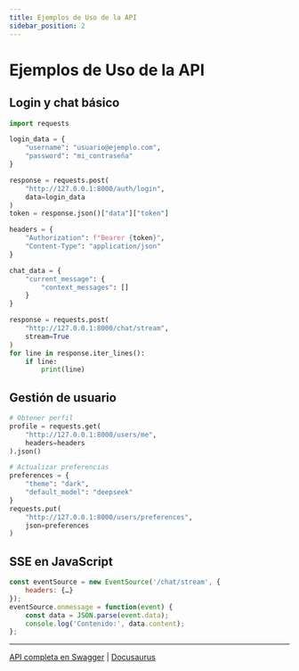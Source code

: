 ```yaml
---
title: Ejemplos de Uso de la API
sidebar_position: 2
---
```


# Ejemplos de Uso de la API

## Login y chat básico

```python
import requests

login_data = {
    "username": "usuario@ejemplo.com",
    "password": "mi_contraseña"
}

response = requests.post(
    "http://127.0.0.1:8000/auth/login",
    data=login_data
)
token = response.json()["data"]["token"]

headers = {
    "Authorization": f"Bearer {token}",
    "Content-Type": "application/json"
}

chat_data = {
    "current_message": {
        "context_messages": []
    }
}

response = requests.post(
    "http://127.0.0.1:8000/chat/stream",
    stream=True
)
for line in response.iter_lines():
    if line:
        print(line)
```

## Gestión de usuario

```python
# Obtener perfil
profile = requests.get(
    "http://127.0.0.1:8000/users/me",
    headers=headers
).json()

# Actualizar preferencias
preferences = {
    "theme": "dark",
    "default_model": "deepseek"
}
requests.put(
    "http://127.0.0.1:8000/users/preferences",
    json=preferences
)
```

## SSE en JavaScript

```javascript
const eventSource = new EventSource('/chat/stream', {
    headers: {…}
});
eventSource.onmessage = function(event) {
    const data = JSON.parse(event.data);
    console.log('Contenido:', data.content);
};
```

---

[API completa en Swagger](http://127.0.0.1:8000/docs) | [Docusaurus](https://docusaurus.io/docs/installation)
